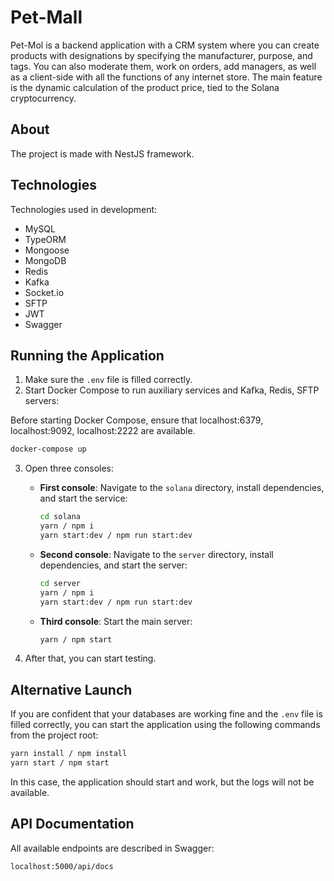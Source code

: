 # Pet-Mall

Pet-Mol is a backend application with a CRM system where you can create products with designations by specifying the manufacturer, purpose, and tags. You can also moderate them, work on orders, add managers, as well as a client-side with all the functions of any internet store. The main feature is the dynamic calculation of the product price, tied to the Solana cryptocurrency.

## About

The project is made with NestJS framework.

## Technologies

Technologies used in development:

- MySQL
- TypeORM
- Mongoose
- MongoDB
- Redis
- Kafka
- Socket.io
- SFTP
- JWT
- Swagger

## Running the Application

1. Make sure the `.env` file is filled correctly.
2. Start Docker Compose to run auxiliary services and Kafka, Redis, SFTP servers:

Before starting Docker Compose, ensure that localhost:6379, localhost:9092, localhost:2222 are available.

```bash
docker-compose up
```

3. Open three consoles:

   - **First console**: Navigate to the `solana` directory, install dependencies, and start the service:

     ```bash
     cd solana
     yarn / npm i
     yarn start:dev / npm run start:dev
     ```

   - **Second console**: Navigate to the `server` directory, install dependencies, and start the server:

     ```bash
     cd server
     yarn / npm i
     yarn start:dev / npm run start:dev
     ```

   - **Third console**: Start the main server:

     ```bash
     yarn / npm start
     ```

4. After that, you can start testing.

## Alternative Launch

If you are confident that your databases are working fine and the `.env` file is filled correctly, you can start the application using the following commands from the project root:

```bash
yarn install / npm install
yarn start / npm start


```

In this case, the application should start and work, but the logs will not be available.

## API Documentation

All available endpoints are described in Swagger:

```bash
localhost:5000/api/docs


```

